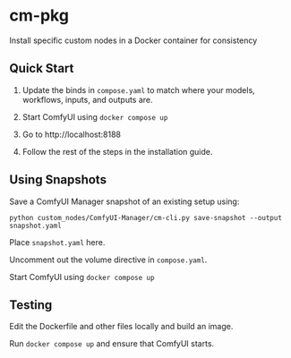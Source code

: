 # cm-pkg

Install specific custom nodes in a Docker container for consistency

## Quick Start

1. Update the binds in `compose.yaml` to match where your models, workflows, inputs, and outputs are.

2. Start ComfyUI using `docker compose up`

3. Go to http://localhost:8188

4. Follow the rest of the steps in the installation guide.

## Using Snapshots

Save a ComfyUI Manager snapshot of an existing setup using:

```
python custom_nodes/ComfyUI-Manager/cm-cli.py save-snapshot --output snapshot.yaml
```

Place `snapshot.yaml` here.

Uncomment out the volume directive in `compose.yaml`.

Start ComfyUI using `docker compose up`

## Testing

Edit the Dockerfile and other files locally and build an image.

Run `docker compose up` and ensure that ComfyUI starts.
